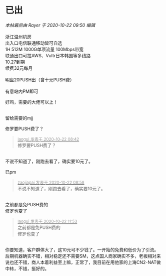 # 已出


<i class="pstatus"> 本帖最后由 Rayer 于 2020-10-22 09:50 编辑 </i><br />
<br />
浙江温州机房<br />
出入口电信联通移动皆可自选<br />
1H 512M 1000G单项流量 100Mbps带宽<br />
联通出口可拉AWS、Vultr日本韩国等多线路<br />
10.27到期<br />
续费32元每月<br />
<br />
明盘20PUSH出（含十元PUSH费）<br />
<br />
有意站内PM即可

好鸡，需要的大佬可以上！<br />
<br />
<img src="static/image/smiley/default/time.gif" smilieid="15" border="0" alt="" /><img src="static/image/smiley/default/time.gif" smilieid="15" border="0" alt="" /><img src="static/image/smiley/default/time.gif" smilieid="15" border="0" alt="" />

留给需要的mjj

修罗要PUSH费了？

<div class="quote"><blockquote><font size="2"><a href="https://www.hostloc.com/forum.php?mod=redirect&amp;goto=findpost&amp;pid=9334365&amp;ptid=757013" target="_blank"><font color="#999999">laogui 发表于 2020-10-22 08:42</font></a></font><br />
修罗要PUSH费了？</blockquote></div><br />
不说不知道了，刚跑去看了，确实要10元了。

已pm

<div class="quote"><blockquote><font size="2"><a href="https://www.hostloc.com/forum.php?mod=redirect&amp;goto=findpost&amp;pid=9334392&amp;ptid=757013" target="_blank"><font color="#999999">zaojiapai 发表于 2020-10-22 08:58</font></a></font><br />
不说不知道了，刚跑去看了，确实要10元了。</blockquote></div><br />
之前都是免PUSH费的<br />
修罗也变了<img src="static/image/smiley/default/titter.gif" smilieid="9" border="0" alt="" />

<div class="quote"><blockquote><font size="2"><a href="https://www.hostloc.com/forum.php?mod=redirect&amp;goto=findpost&amp;pid=9335280&amp;ptid=757013" target="_blank"><font color="#999999">laogui 发表于 2020-10-22 11:53</font></a></font><br />
之前都是免PUSH费的<br />
修罗也变了</blockquote></div><br />
你要知道，客户群体大了，这10元可不少钱了。一开始的免费和低价为了引流。后期机器确实不错，相对稳定还不需要SM，这点国人商家确实不多，老板相对来说也还不错，商人本着利益至上嘛，正常了，我目前在用他家的上海CN2-NAT做中转，不错，挺好的。<img id="aimg_JzRc0" onclick="zoom(this, this.src, 0, 0, 0)" class="zoom" src="https://cdn.jsdelivr.net/gh/hishis/forum-master/public/images/patch.gif" onmouseover="img_onmouseoverfunc(this)" onload="thumbImg(this)" border="0" alt="" />
